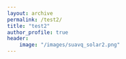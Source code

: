 ```yaml
---
layout: archive
permalink: /test2/
title: "test2"
author_profile: true
header: 
    image: "/images/suavq_solar2.png"
---
```

